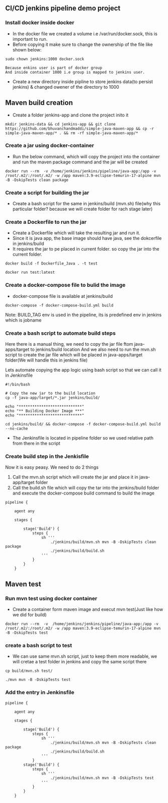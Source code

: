 ## CI/CD jenkins pipeline demo project

### Install docker inside docker
* In the docker file we created a volume i.e /var/run/docker.sock, this is important to run.
* Before copying it make sure to change the ownership of the file like shown below:
```
sudo chown jenkins:1000 docker.sock

Because enkins user is part of docker group
And inside container 1000 i.e group is mapped to jenkins user.
```
* Create a new directory inside pipline to store jenkins data(to persist jenkins) & changed owener of the directory to 1000

## Maven build creation
* Create a folder jenkins-app and clone the project inito it
```
mkdir jenkins-data && cd jenkins-app && git clone  https://github.com/bhuvanchandmaddi/simple-java-maven-app && cp -r simple-java-maven-app/* . && rm -rf simple-java-maven-app/*
```

### Create a jar using docker-container
* Run the below command, which will copy the project into the container and run the maven package command and the jar will be created
```
docker run --rm  -v /home/jenkins/jenkins/pipeline/java-app:/app -v /root/.m2/:/root/.m2/ -w /app maven:3.9-eclipse-temurin-17-alpine mvn -B -DskipTests clean package
```

### Create a script for building the jar
* Create a bash script for the same in jenkins/build (mvn.sh) file(why this particular folder? because we will create folder for rach stage later)

### Create a Dockerfile to run the jar
* Create a Dockerfile which will take the resulting jar and run it.
* Since it is java app, the base image should have java, see the dokcerfile in jenkins/build
* It requires the jar to pe placed in current folder. so copy the jar into the current folder.
```
docker build -f Dockerfile_Java . -t test

docker run test:latest
```
### Create a docker-compose file to bulid the image
* docker-compose file is available at jenkins/build
```
docker-compose -f docker-compose-build.yml build
```
Note: BUILD_TAG env is used in the pipeline, its is predefined env in jenkins which is jobname

### Create a bash script to automate build steps
Here there is a manual thing, we need to copy the jar file ftom java-apps/target to jenkins/build location
And we also need to run the mvn.sh script to create the jar file which will be placed in java-apps/target folder(We will handle this in jenkins file)

Lets automate copying the app logic using bash script so that we can call it in Jenkinsfile
```
#!/bin/bash

# Copy the new jar to the build location
cp -f java-app/target/*.jar jenkins/build/

echo "****************************"
echo "** Building Docker Image ***"
echo "****************************"

cd jenkins/build/ && docker-compose -f docker-compose-build.yml build --no-cache
```
* The Jenkinsfile is located in pipeline folder so we used relative path from there in the script

### Create build step in the Jenkisfile
Now it is easy peasy. We need to do 2 things
1. Call the mvn.sh script which will create the jar and place it in java-app/target folder
2. Call the build.sh file which will copy the tar into the jenkins/build folder and execute the docker-compose build command to build the image
```
pipeline {

    agent any
    
    stages {

        stage('Build') {
            steps {
                sh '''
                    ./jenkins/build/mvn.sh mvn -B -DskipTests clean package
                    ./jenkins/build/build.sh
                '''
            }
        }
    }

```

## Maven test 

### Run mvn test using docker container
* Create a container form maven image and execut mvn test(Just like how we did for build)
```
docker run --rm  -v  /home/jenkins/jenkins/pipeline/java-app:/app -v /root/.m2/:/root/.m2/ -w /app maven:3.9-eclipse-temurin-17-alpine mvn -B -DskipTests test
```

### create a bash script to test
* We can use same mvn.sh script, just to keep them more readable, we will cretae a test folder in jenkins and copy the same script there
```
cp build/mvn.sh test/

./mvn mvn -B -DskipTests test
```

### Add the entry in Jenkinsfile
```
pipeline {

    agent any
    
    stages {

        stage('Build') {
            steps {
                sh '''
                    ./jenkins/build/mvn.sh mvn -B -DskipTests clean package
                    ./jenkins/build/build.sh
                '''
            }
        stage('Build') {
            steps {
                sh '''
                    ./jenkins/build/mvn.sh mvn -B -DskipTests test
                '''
            }
        }
    }
```
